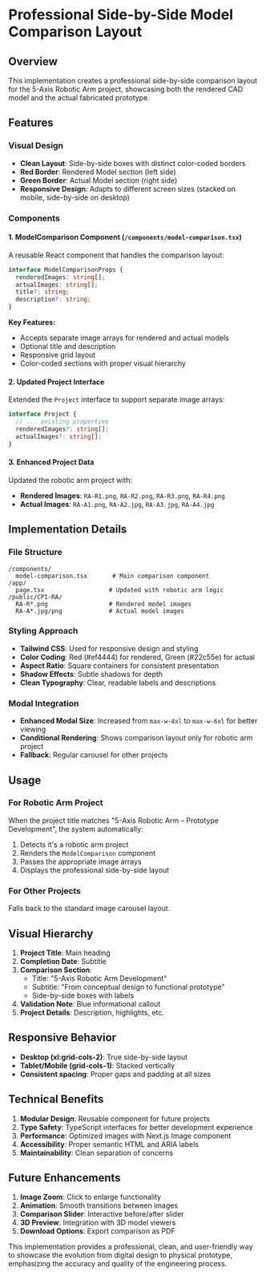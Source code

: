 # Professional Side-by-Side Model Comparison Layout

## Overview
This implementation creates a professional side-by-side comparison layout for the 5-Axis Robotic Arm project, showcasing both the rendered CAD model and the actual fabricated prototype.

## Features

### Visual Design
- **Clean Layout**: Side-by-side boxes with distinct color-coded borders
- **Red Border**: Rendered Model section (left side)
- **Green Border**: Actual Model section (right side)
- **Responsive Design**: Adapts to different screen sizes (stacked on mobile, side-by-side on desktop)

### Components

#### 1. ModelComparison Component (`/components/model-comparison.tsx`)
A reusable React component that handles the comparison layout:

```typescript
interface ModelComparisonProps {
  renderedImages: string[];
  actualImages: string[];
  title?: string;
  description?: string;
}
```

**Key Features:**
- Accepts separate image arrays for rendered and actual models
- Optional title and description
- Responsive grid layout
- Color-coded sections with proper visual hierarchy

#### 2. Updated Project Interface
Extended the `Project` interface to support separate image arrays:

```typescript
interface Project {
  // ... existing properties
  renderedImages?: string[];
  actualImages?: string[];
}
```

#### 3. Enhanced Project Data
Updated the robotic arm project with:
- **Rendered Images**: `RA-R1.png`, `RA-R2.png`, `RA-R3.png`, `RA-R4.png`
- **Actual Images**: `RA-A1.png`, `RA-A2.jpg`, `RA-A3.jpg`, `RA-A4.jpg`

## Implementation Details

### File Structure
```
/components/
  model-comparison.tsx       # Main comparison component
/app/
  page.tsx                  # Updated with robotic arm logic
/public/CP1-RA/
  RA-R*.png                 # Rendered model images
  RA-A*.jpg/png             # Actual model images
```

### Styling Approach
- **Tailwind CSS**: Used for responsive design and styling
- **Color Coding**: Red (#ef4444) for rendered, Green (#22c55e) for actual
- **Aspect Ratio**: Square containers for consistent presentation
- **Shadow Effects**: Subtle shadows for depth
- **Clean Typography**: Clear, readable labels and descriptions

### Modal Integration
- **Enhanced Modal Size**: Increased from `max-w-4xl` to `max-w-6xl` for better viewing
- **Conditional Rendering**: Shows comparison layout only for robotic arm project
- **Fallback**: Regular carousel for other projects

## Usage

### For Robotic Arm Project
When the project title matches "5-Axis Robotic Arm – Prototype Development", the system automatically:
1. Detects it's a robotic arm project
2. Renders the `ModelComparison` component
3. Passes the appropriate image arrays
4. Displays the professional side-by-side layout

### For Other Projects
Falls back to the standard image carousel layout.

## Visual Hierarchy

1. **Project Title**: Main heading
2. **Completion Date**: Subtitle
3. **Comparison Section**: 
   - Title: "5-Axis Robotic Arm Development"
   - Subtitle: "From conceptual design to functional prototype"
   - Side-by-side boxes with labels
4. **Validation Note**: Blue informational callout
5. **Project Details**: Description, highlights, etc.

## Responsive Behavior

- **Desktop (xl:grid-cols-2)**: True side-by-side layout
- **Tablet/Mobile (grid-cols-1)**: Stacked vertically
- **Consistent spacing**: Proper gaps and padding at all sizes

## Technical Benefits

1. **Modular Design**: Reusable component for future projects
2. **Type Safety**: TypeScript interfaces for better development experience
3. **Performance**: Optimized images with Next.js Image component
4. **Accessibility**: Proper semantic HTML and ARIA labels
5. **Maintainability**: Clean separation of concerns

## Future Enhancements

1. **Image Zoom**: Click to enlarge functionality
2. **Animation**: Smooth transitions between images
3. **Comparison Slider**: Interactive before/after slider
4. **3D Preview**: Integration with 3D model viewers
5. **Download Options**: Export comparison as PDF

This implementation provides a professional, clean, and user-friendly way to showcase the evolution from digital design to physical prototype, emphasizing the accuracy and quality of the engineering process.
